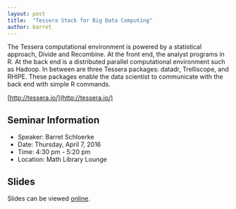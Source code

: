 ```yaml
---
layout: post
title:  "Tessera Stack for Big Data Computing"
author: barret
---
```


The Tessera computational environment is powered by a statistical approach, Divide and Recombine. At the front end, the analyst programs in R. At the back end is a distributed parallel computational environment such as Hadoop. In between are three Tessera packages: datadr, Trelliscope, and RHIPE. These packages enable the data scientist to communicate with the back end with simple R commands.

[http://tessera.io/](http://tessera.io/)


## Seminar Information

- Speaker: Barret Schloerke
- Date: Thursday, April 7, 2016
- Time: 4:30 pm - 5:20 pm
- Location: Math Library Lounge

## Slides

Slides can be viewed [online](/slides/barret/slides-tessera-purdue-2016-4-7.html).

